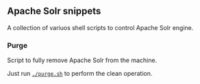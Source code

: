 ## Apache Solr snippets

A collection of variuos shell scripts to control Apache Solr engine.

### Purge

Script to fully remove Apache Solr from the machine.

Just run [`./purge.sh`](purge.sh) to perform the clean operation.
